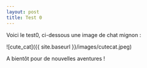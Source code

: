 ```yaml
---
layout: post
title: Test 0
---
```


Voici le test0, ci-dessous une image de chat mignon :

![cute_cat]({{ site.baseurl }}/images/cutecat.jpeg)

A bientôt pour de nouvelles aventures !

